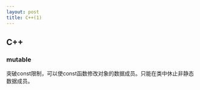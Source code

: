 ```yaml
---
layout: post
title: C++(1)
---
```



## C++
### mutable
突破const限制，可以使const函数修改对象的数据成员。只能在类中休止非静态数据成员。